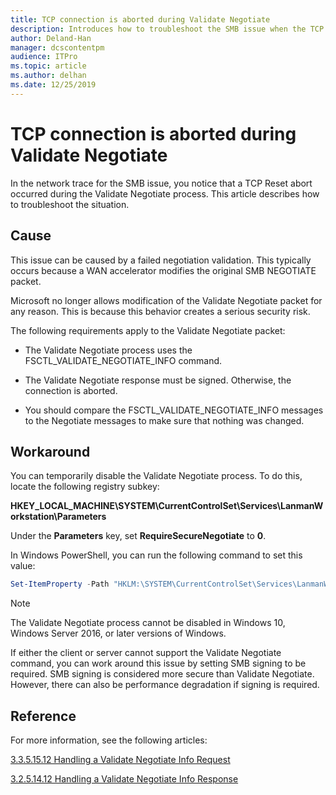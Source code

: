```yaml
---
title: TCP connection is aborted during Validate Negotiate
description: Introduces how to troubleshoot the SMB issue when the TCP connection is aborted during Validate Negotiate.
author: Deland-Han
manager: dcscontentpm
audience: ITPro
ms.topic: article
ms.author: delhan
ms.date: 12/25/2019
---
```


# TCP connection is aborted during Validate Negotiate

In the network trace for the SMB issue, you notice that a TCP Reset abort occurred during the Validate Negotiate process. This article describes how to troubleshoot the situation.

## Cause

This issue can be caused by a failed negotiation validation. This typically occurs because a WAN accelerator modifies the original SMB NEGOTIATE packet.

Microsoft no longer allows modification of the Validate Negotiate packet for any reason. This is because this behavior creates a serious security risk.

The following requirements apply to the Validate Negotiate packet:

- The Validate Negotiate process uses the FSCTL\_VALIDATE\_NEGOTIATE\_INFO command.

- The Validate Negotiate response must be signed. Otherwise, the connection is aborted.

- You should compare the FSCTL\_VALIDATE\_NEGOTIATE\_INFO messages to the Negotiate messages to make sure that nothing was changed.

## Workaround

You can temporarily disable the Validate Negotiate process. To do this, locate the following registry subkey:

**HKEY\_LOCAL\_MACHINE\\SYSTEM\\CurrentControlSet\\Services\\LanmanWorkstation\\Parameters**

Under the **Parameters** key, set **RequireSecureNegotiate** to **0**.

In Windows PowerShell, you can run the following command to set this value:

```PowerShell
Set-ItemProperty -Path "HKLM:\SYSTEM\CurrentControlSet\Services\LanmanWorkstation\Parameters" RequireSecureNegotiate -Value 0 -Force
```

> [!NOTE]
> The Validate Negotiate process cannot be disabled in Windows 10, Windows Server 2016, or later versions of Windows.

If either the client or server cannot support the Validate Negotiate command, you can work around this issue by setting SMB signing to be required. SMB signing is considered more secure than Validate Negotiate. However, there can also be performance degradation if signing is required.

## Reference

For more information, see the following articles:

[3.3.5.15.12 Handling a Validate Negotiate Info Request](https://docs.microsoft.com/openspecs/windows_protocols/ms-smb2/0b7803eb-d561-48a4-8654-327803f59ec6)

[3.2.5.14.12 Handling a Validate Negotiate Info Response](https://docs.microsoft.com/openspecs/windows_protocols/ms-smb2/6a5bc90d-3c08-4498-905b-e7dab30b2e0e)
